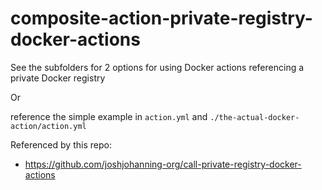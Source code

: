 # composite-action-private-registry-docker-actions

See the subfolders for 2 options for using Docker actions referencing a private Docker registry

Or

reference the simple example in `action.yml` and `./the-actual-docker-action/action.yml`

Referenced by this repo:

- https://github.com/joshjohanning-org/call-private-registry-docker-actions
